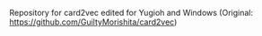 Repository for card2vec edited for Yugioh and Windows (Original: https://github.com/GuiltyMorishita/card2vec)
